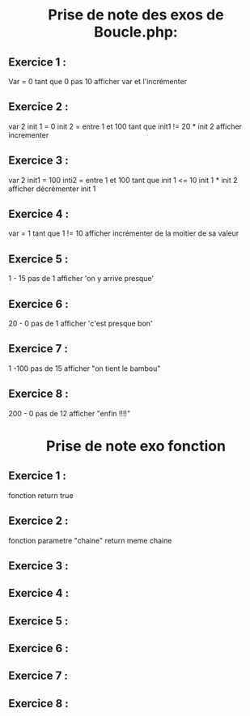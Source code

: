 <center> <h1> Prise de note des exos de Boucle.php: </h1> </center>

<h2> Exercice 1 : </h2>

Var = 0 
tant que 0 pas 10 afficher var et l'incrémenter

<h2> Exercice 2 : </h2>

var 2   init 1 = 0 
        init 2 = entre 1 et 100
        tant que init1 != 20   * init 2 
        afficher 
        incrementer
<h2> Exercice 3 : </h2> 

var 2 init1 = 100
      inti2 = entre 1 et 100
      tant que init 1 <= 10
      init 1 * init 2 
      afficher
      décrémenter init 1

<h2> Exercice 4 : </h2>

var = 1
tant que 1 != 10
afficher
incrémenter de la moitier de sa valeur

<h2> Exercice 5 : </h2>

1 - 15 pas de 1 afficher 'on y arrive presque'

<h2> Exercice 6 : </h2>

20 - 0 pas de 1
afficher 'c'est presque bon'

<h2> Exercice 7 : </h2>

1 -100 pas de 15 afficher "on tient le bambou"

<h2> Exercice 8 : </h2>

200 - 0 pas de 12 afficher "enfin !!!!"

<center> <h1> Prise de note exo fonction </h1> </center>

<h2> Exercice 1 : </h2>

fonction return true

<h2> Exercice 2 : </h2>

fonction parametre "chaine" return meme chaine

<h2> Exercice 3 : </h2>


<h2> Exercice 4 : </h2>


<h2> Exercice 5 : </h2>


<h2> Exercice 6 : </h2>


<h2> Exercice 7 : </h2>


<h2> Exercice 8 : </h2>
